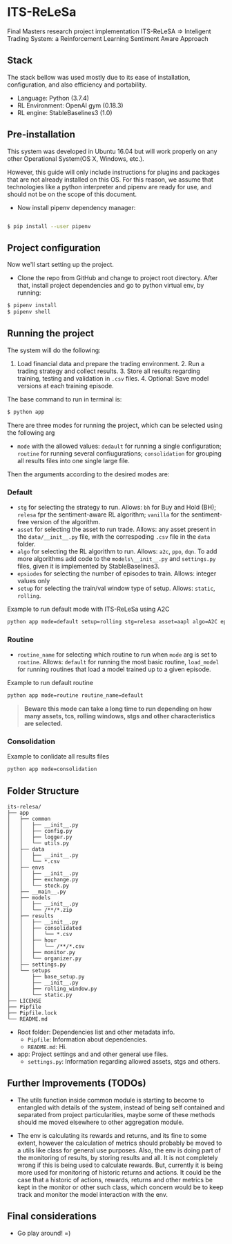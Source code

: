# ITS-ReLeSa

Final Masters research project implementation ITS-ReLeSA => Inteligent Trading System: a Reinforcement Learning
Sentiment Aware Approach

## Stack

The stack bellow was used mostly due to its ease of installation, configuration, and also efficiency and portability.

* Language: Python (3.7.4)
* RL Environment: OpenAI gym (0.18.3)
* RL engine: StableBaselines3 (1.0)

## Pre-installation

This system was developed in Ubuntu 16.04 but will work properly on any other Operational System(OS X, Windows, etc.).

However, this guide will only include instructions for plugins and packages that are not already installed on this OS.
For this reason, we assume that technologies like a python interpreter and pipenv are ready for use, and should not be
on the scope of this document.

* Now install pipenv dependency manager:

```bash

$ pip install --user pipenv

```

## Project configuration

Now we'll start setting up the project.

* Clone the repo from GitHub and change to project root directory. After that, install project dependencies and go to
  python virtual env, by running:

```bash
$ pipenv install
$ pipenv shell
```

## Running the project

The system will do the following:
1. Load financial data and prepare the trading environment. 2. Run a trading strategy and collect results. 3. Store all
results regarding training, testing and validation in `.csv` files. 4. Optional: Save model versions at each training
episode.

The base command to run in terminal is:

```bash
$ python app
```

There are three modes for running the project, which can be selected using the following arg

* `mode` with the allowed values: `dedault` for running a single configuration; `routine` for running several
  confiugurations; `consolidation` for grouping all results files into one single large file.

Then the arguments according to the desired modes are:

### Default

* `stg` for selecting the strategy to run. Allows: `bh` for Buy and Hold (BH); `relesa` fpr the sentiment-aware RL
  algorithm; `vanilla` for the sentiment-free version of the algorithm.
* `asset` for selecting the asset to run trade. Allows: any asset present in the `data/__init__.py` file, with the
  correspoding `.csv` file in the `data` folder.
* `algo` for selecting the RL algorithm to run. Allows: `a2c`, `ppo`, `dqn`. To add more algorithms add code to
  the `models\__init__.py` and `settings.py` files, given it is implemented by StableBaselines3.
* `epsiodes` for selecting the number of episodes to train. Allows: integer values only
* `setup` for selecting the train/val window type of setup. Allows: `static`, `rolling`.

Example to run default mode with ITS-ReLeSa using A2C

```bash
python app mode=default setup=rolling stg=relesa asset=aapl algo=A2C episodes=1 setup='rolling'
```

### Routine

* `routine_name` for selecting which routine to run when `mode` arg is set to `routine`. Allows: `default` for running
  the most basic routine, `load_model` for running routines that load a model trained up to a given episode.

Example to run default routine

```bash
python app mode=routine routine_name=default
```

> **Beware this mode can take a long time to run depending on how many assets, tcs, rolling windows, stgs and other characteristics are selected.**

### Consolidation

Example to conlidate all results files

```bash
python app mode=consolidation
```


## Folder Structure

```
its-relesa/
├── app
│   ├── common
│   │   ├── __init__.py
│   │   ├── config.py
│   │   ├── logger.py
│   │   └── utils.py
│   ├── data
│   │   ├── __init__.py
│   │   └── *.csv
│   ├── envs
│   │   ├── __init__.py
│   │   ├── exchange.py
│   │   └── stock.py
│   ├── __main__.py
│   ├── models
│   │   ├── __init__.py
│   │   └── /**/*.zip
│   ├── results
│   │   ├── __init__.py
│   │   ├── consolidated
│   │   │   └── *.csv
│   │   ├── hour
│   │   │   └── /**/*.csv
│   │   ├── monitor.py
│   │   └── organizer.py
│   ├── settings.py
│   └── setups
│       ├── base_setup.py
│       ├── __init__.py
│       ├── rolling_window.py
│       └── static.py
├── LICENSE
├── Pipfile
├── Pipfile.lock
└── README.md
```

* Root folder: Dependencies list and other metadata info.
  * `Pipfile`: Information about dependencies.
  * `README.md`: Hi.
* app: Project settings and and other general use files.
  * `settings.py`: Information regarding allowed assets, stgs and others.


## Further Improvements (TODOs)

- The utils function inside common module is starting to become to entangled with details of the system, instead of
  being self contained and separated from project particularities, maybe some of these methods should me moved elsewhere
  to other aggregation module.

- The env is calculating its rewards and returns, and its fine to some extent, however the calculation of metrics should
  probably be moved to a utils like class for general use purposes. Also, the env is doing part of the monitoring of
  results, by storing results and all. It is not completely wrong if this is being used to calculate rewards. But,
  currently it is being more used for monitoring of historic returns and actions. It could be the case that a historic
  of actions, rewards, returns and other metrics be kept in the monitor or other such class, which concern would be to
  keep track and monitor the model interaction with the env.

## Final considerations

* Go play around! =)
